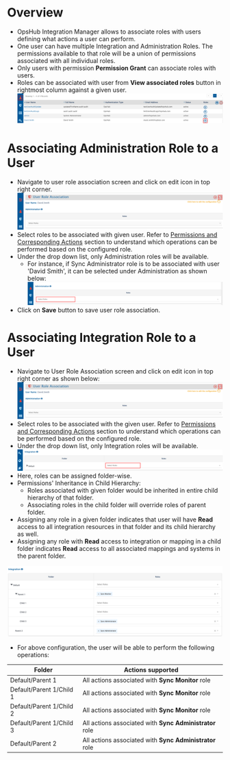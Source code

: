 # Overview
* OpsHub Integration Manager allows to associate roles with users defining what actions a user can perform.
* One user can have multiple Integration and Administration Roles. The permissions available to that role will be a union of permissions associated with all individual roles.
* Only users with permission **Permission Grant** can associate roles with users.
* Roles can be associated with user from **View associated roles** button in rightmost column against a given user.
![User Role Association](../../assets/User_Role_Association.png)

# Associating Administration Role to a User
* Navigate to user role association screen and click on edit icon in top right corner.
![Create User Role Association](../../assets/Create_User_Role_Association.png)
* Select roles to be associated with given user. Refer to [Permissions and Corresponding Actions](role-configuration.md#permissions-and-corresponding-actions) section to understand which operations can be performed based on the configured role.
* Under the drop down list, only Administration roles will be available. 
  * For instance, if Sync Administrator role is to be associated with user 'David Smith', it can be selected under Administration as shown below:
![User Role Association - Adminstration](../../assets/User_Role_Association_-_Adminstration.png)
* Click on **Save** button to save user role association.

# Associating Integration Role to a User
* Navigate to User Role Association screen and click on edit icon in top right corner as shown below:
![Create User Role Association](../../assets/Create_User_Role_Association.png)
* Select roles to be associated with the given user. Refer to [Permissions and Corresponding Actions](role-configuration.md#permissions-and-corresponding-actions) section to understand which operations can be performed based on the configured role.
* Under the drop down list, only Integration roles will be available. 
![User Role Association - Integration0](../../assets/User_Role_Association_-_Integration0.png)
* Here, roles can be assigned folder-wise.
* Permissions' Inheritance in Child Hierarchy:
  * Roles associated with given folder would be inherited in entire child hierarchy of that folder. 
  * Associating roles in the child folder will override roles of parent folder. 
* Assigning any role in a given folder indicates that user will have **Read** access to all integration resources in that folder and its child hierarchy as well.
* Assigning any role with **Read** access to integration or mapping in a child folder indicates **Read** access to all associated mappings and systems in the parent folder.

![User Role Association - Integration](../../assets/User_Role_Association_-_Integration.png)

* For above configuration, the user will be able to perform the following operations:

| **Folder**                     | **Actions supported**                               |
|-------------------------------|------------------------------------------------------|
| Default/Parent 1              | All actions associated with **Sync Monitor** role   |
| Default/Parent 1/Child 1      | All actions associated with **Sync Monitor** role   |
| Default/Parent 1/Child 2      | All actions associated with **Sync Monitor** role   |
| Default/Parent 1/Child 3      | All actions associated with **Sync Administrator** role |
| Default/Parent 2              | All actions associated with **Sync Administrator** role |

